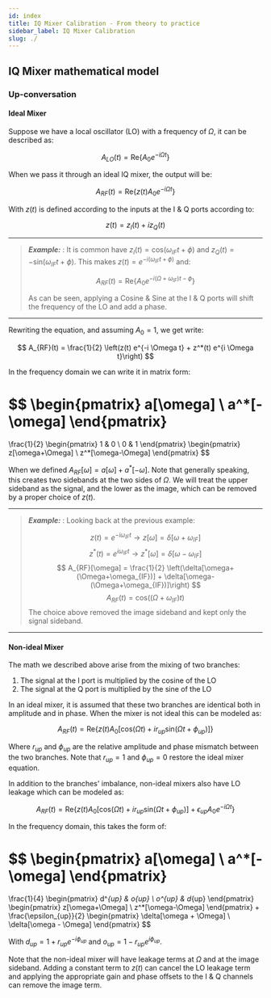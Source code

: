 ```yaml
---
id: index
title: IQ Mixer Calibration - From theory to practice
sidebar_label: IQ Mixer Calibration
slug: ./
---
```


## IQ Mixer mathematical model

### Up-conversation

#### Ideal Mixer

Suppose we have a local oscillator (LO) with a frequency of $\Omega$, it can be described as:

$$
A_{LO}(t) = \text{Re}\left\{A_0 e^{-i \Omega t} \right\}
$$

When we pass it through an ideal IQ mixer, the output will be:

$$
A_{RF}(t) = \text{Re}\left\{z(t) A_0 e^{-i \Omega t} \right\}
$$

With $z(t)$ is defined according to the inputs at the I & Q ports according to:

$$
z(t) = z_I(t) + i z_Q(t)
$$

------------------------------------------------------------
> **_Example:_** : 
> It is common have $z_I(t) = \text{cos} \left( \omega_{IF} t + \phi \right)$ and $z_Q(t) = -\text{sin}\left(\omega_{IF}t + \phi \right)$.
> This makes $z(t) = e^{-i (\omega_{IF}t + \phi)}$ and:
>
> $$
> A_{RF}(t) = \text{Re}\left\{A_0 e^{-i (\Omega + \omega_{IF}) t - \phi} \right\}
> $$
>
> As can be seen, applying a Cosine & Sine at the I & Q ports will shift the frequency of the LO and add a phase.

----------------------------------------------------------------
Rewriting the equation, and assuming $A_0=1$, we get write:

$$
A_{RF}(t) = \frac{1}{2} \left(z(t) e^{-i \Omega t} + z^*(t) e^{i \Omega t}\right) 
$$


In the frequency domain we can write it in matrix form:

$$
\begin{pmatrix}
a[\omega] \\
a^*[-\omega] 
\end{pmatrix} 
=
\frac{1}{2}
\begin{pmatrix}
1 & 0 \\
0 & 1 
\end{pmatrix}
\begin{pmatrix}
z[\omega+\Omega] \\
z^*[\omega-\Omega] 
\end{pmatrix}
$$

When we defined $A_{RF}[\omega] = a[\omega] + a^*[-\omega]$.
Note that generally speaking, this creates two sidebands at the two sides of $\Omega$. 
We will treat the upper sideband as the signal, and the lower as the image, which can be removed by a proper choice of $z(t)$.

------------------------------------------------------------
> **_Example:_** : 
> Looking back at the previous example: 
> 
> $$
> z(t) = e^{-i \omega_{IF}t} \rightarrow z[\omega] = \delta[\omega+\omega_{IF}]
> $$
> $$
> z^*(t) = e^{i \omega_{IF}t} \rightarrow z^*[\omega] = \delta[\omega - \omega_{IF}]
> $$
> $$
> A_{RF}[\omega] = \frac{1}{2} \left(\delta[\omega+(\Omega+\omega_{IF})] + \delta[\omega-(\Omega+\omega_{IF})]\right)
> $$ 
> $$
> A_{RF}(t) = \text{cos} \left((\Omega+\omega_{IF})t\right)
> $$
> The choice above removed the image sideband and kept only the signal sideband.

----------------------------------------------------------------

#### Non-ideal Mixer
The math we described above arise from the mixing of two branches:

1. The signal at the I port is multiplied by the cosine of the LO
2. The signal at the Q port is multiplied by the sine of the LO

In an ideal mixer, it is assumed that these two branches are identical both in amplitude and in phase. When the mixer is not ideal this can be modeled as:

$$
A_{RF}(t) = \text{Re}\left\{z(t) A_0 \left[\text{cos}(\Omega t) + i r_{up} \text{sin}(\Omega t+\phi_{up}) \right] \right\}
$$

Where $r_{up}$ and $\phi_{up}$ are the relative amplitude and phase mismatch between the two branches. Note that $r_{up}=1$ and $\phi_{up}=0$ restore the ideal mixer equation.

In addition to the branches' imbalance, non-ideal mixers also have LO leakage which can be modeled as:

$$
A_{RF}(t) = \text{Re}\left\{z(t) A_0 \left[\text{cos}(\Omega t) + i r_{up} \text{sin}(\Omega t+\phi_{up}) \right] + \epsilon_{up} A_0 e^{-i \Omega t} \right\}
$$

In the frequency domain, this takes the form of:

$$
\begin{pmatrix}
a[\omega] \\
a^*[-\omega] 
\end{pmatrix} 
=
\frac{1}{4}
\begin{pmatrix}
d^*_{up} & o_{up} \\
o^*_{up} & d_{up} 
\end{pmatrix}
\begin{pmatrix}
z[\omega+\Omega] \\
z^*[\omega-\Omega] 
\end{pmatrix}
+
\frac{\epsilon_{up}}{2}
\begin{pmatrix}
\delta[\omega + \Omega] \\
\delta[\omega - \Omega] 
\end{pmatrix}
$$

With $d_{up} = 1 + r_{up} e^ {-i \phi_{up}}$ and $o_{up} = 1 - r_{up} e^ {i \phi_{up}}$.

Note that the non-ideal mixer will have leakage terms at $\Omega$ and at the image sideband. 
Adding a constant term to $z(t)$ can cancel the LO leakage term and applying the appropriate gain and phase offsets to the I & Q channels can remove the image term.
